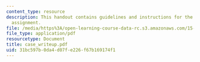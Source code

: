 ```yaml
---
content_type: resource
description: This handout contains guidelines and instructions for the case study
  assignment.
file: /media/https%3A/open-learning-course-data-rc.s3.amazonaws.com/15-760b-introduction-to-operations-management-spring-2004/31bc597b0da4d07fe226f67b169174f1_case_writeup.pdf
file_type: application/pdf
resourcetype: Document
title: case_writeup.pdf
uid: 31bc597b-0da4-d07f-e226-f67b169174f1
---
```

